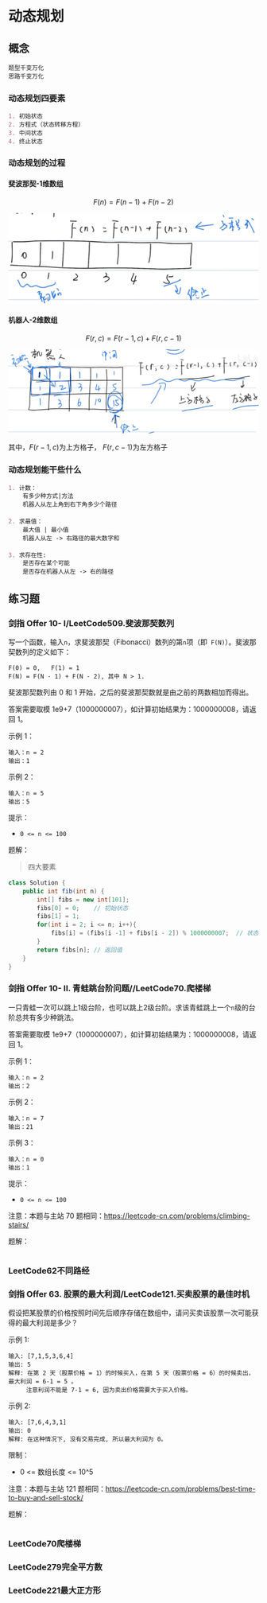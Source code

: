 # 动态规划

## 概念

```markdown
题型千变万化
思路千变万化
```



### 动态规划四要素

```markdown
1. 初始状态
2. 方程式（状态转移方程）
3. 中间状态
4. 终止状态
```



### 动态规划的过程

#### 斐波那契-1维数组

$$
F(n)=F(n-1)+F(n-2)
$$

![image-20210525142102050](images/image-20210525142102050.png)



#### 机器人-2维数组

$$
F(r,c)=F(r-1,c)+F(r,c-1)
$$

![image-20210525142427659](images/image-20210525142427659.png)

其中，$F(r-1,c)$为上方格子， $F(r,c-1)$为左方格子

### 动态规划能干些什么

```markdown
1. 计数：
	有多少种方式|方法
    机器人从左上角到右下角多少个路径
    
2. 求最值：
	最大值 | 最小值
   	机器人从左 -> 右路径的最大数字和
   	
3. 求存在性:
	是否存在某个可能
	是否存在机器人从左 -> 右的路径
```



## 练习题

### 剑指 Offer 10- I/LeetCode509.斐波那契数列

写一个函数，输入` n `，求斐波那契（Fibonacci）数列的第` n `项（即` F(N)`）。斐波那契数列的定义如下：

```
F(0) = 0,   F(1) = 1
F(N) = F(N - 1) + F(N - 2), 其中 N > 1.
```

斐波那契数列由 0 和 1 开始，之后的斐波那契数就是由之前的两数相加而得出。

答案需要取模 1e9+7（1000000007），如计算初始结果为：1000000008，请返回 1。

示例 1：

```
输入：n = 2
输出：1
```

示例 2：

```
输入：n = 5
输出：5
```


提示：

- `0 <= n <= 100`

题解：

> 四大要素

```java
class Solution {
    public int fib(int n) {
        int[] fibs = new int[101];
        fibs[0] = 0;	// 初始状态
        fibs[1] = 1;
        for(int i = 2; i <= n; i++){
            fibs[i] = (fibs[i -1] + fibs[i - 2]) % 1000000007;	// 状态转移方程
        }
        return fibs[n];	// 返回值
    }
}
```

### 剑指 Offer 10- II. 青蛙跳台阶问题//LeetCode70.爬楼梯

一只青蛙一次可以跳上1级台阶，也可以跳上2级台阶。求该青蛙跳上一个` n `级的台阶总共有多少种跳法。

答案需要取模 1e9+7（1000000007），如计算初始结果为：1000000008，请返回 1。

示例 1：

```
输入：n = 2
输出：2
```

示例 2：

```
输入：n = 7
输出：21
```

示例 3：

```
输入：n = 0
输出：1
```

提示：

- `0 <= n <= 100`

注意：本题与主站 70 题相同：https://leetcode-cn.com/problems/climbing-stairs/

题解：

```java
```



### LeetCode62不同路经



### 剑指 Offer 63. 股票的最大利润/LeetCode121.买卖股票的最佳时机

假设把某股票的价格按照时间先后顺序存储在数组中，请问买卖该股票一次可能获得的最大利润是多少？

示例 1:

```
输入: [7,1,5,3,6,4]
输出: 5
解释: 在第 2 天（股票价格 = 1）的时候买入，在第 5 天（股票价格 = 6）的时候卖出，最大利润 = 6-1 = 5 。
     注意利润不能是 7-1 = 6, 因为卖出价格需要大于买入价格。
```

示例 2:

```
输入: [7,6,4,3,1]
输出: 0
解释: 在这种情况下, 没有交易完成, 所以最大利润为 0。
```


限制：

- 0 <= 数组长度 <= 10^5

注意：本题与主站 121 题相同：https://leetcode-cn.com/problems/best-time-to-buy-and-sell-stock/

题解：

```java
```



### LeetCode70爬楼梯



### LeetCode279完全平方数



### LeetCode221最大正方形